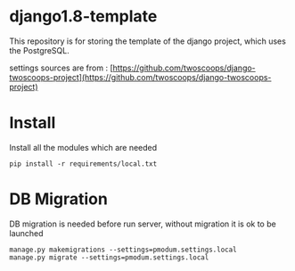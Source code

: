 # django1.8-template
This repository is for storing the template of the django project, which uses the PostgreSQL.

settings sources are from : [https://github.com/twoscoops/django-twoscoops-project](https://github.com/twoscoops/django-twoscoops-project)


# Install
Install all the modules which are needed

    pip install -r requirements/local.txt

# DB Migration
DB migration is needed before run server, without migration it is ok to be launched

    manage.py makemigrations --settings=pmodum.settings.local
    manage.py migrate --settings=pmodum.settings.local
